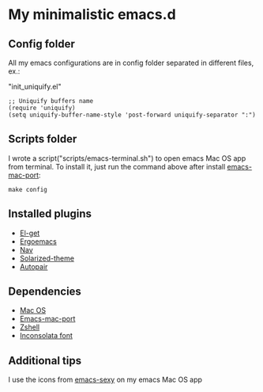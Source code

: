 # My minimalistic emacs.d

## Config folder

All my emacs configurations are in config folder separated in different files, ex.: 

"init_uniquify.el"

```
;; Uniquify buffers name
(require 'uniquify)
(setq uniquify-buffer-name-style 'post-forward uniquify-separator ":")
```

## Scripts folder

I wrote a script("scripts/emacs-terminal.sh") to open emacs Mac OS app from terminal. To install it, just run the command above after install [emacs-mac-port][emacs-mac-port]:

```
make config
```

## Installed plugins

* [El-get][el-get]
* [Ergoemacs][ergoemacs]
* [Nav][nav]
* [Solarized-theme][solarized]
* [Autopair][autopair]


## Dependencies

* [Mac OS][mac-os]
* [Emacs-mac-port][emacs-mac-port]
* [Zshell][zshell]
* [Inconsolata font][inconsolata]

## Additional tips

I use the icons from [emacs-sexy][emacs-sexy] on my emacs Mac OS app

[emacs-mac-port]: https://github.com/railwaycat/emacs-mac-port
[mac-os]: http://www.apple.com/osx/
[zshell]: http://www.zsh.org/
[inconsolata]: http://www.levien.com/type/myfonts/inconsolata.html
[emacs-sexy]: http://emacs.sexy/
[el-get]: https://github.com/dimitri/el-get
[ergoemacs]: https://github.com/ergoemacs/ergoemacs-mode
[nav]: https://github.com/ancane/emacs-nav
[solarized]: https://github.com/bbatsov/solarized-emacs
[autopair]: https://github.com/capitaomorte/autopair
